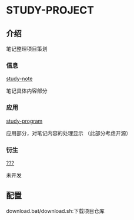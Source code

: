 # STUDY-PROJECT

## 介绍
笔记整理项目策划

### 信息
[study-note](https://gitee.com/LRoInt/study-note)

笔记具体内容部分

### 应用
[study-program](https://gitee.com/LRoInt/study-program)

应用部分，对笔记内容的处理显示
（此部分考虑开源）

### 衍生
[???](???)

未开发

## 配置
download.bat/download.sh:下载项目仓库
